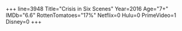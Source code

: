 +++
line=3948
Title="Crisis in Six Scenes"
Year=2016
Age="7+"
IMDb="6.6"
RottenTomatoes="17%"
Netflix=0
Hulu=0
PrimeVideo=1
Disney=0
+++

